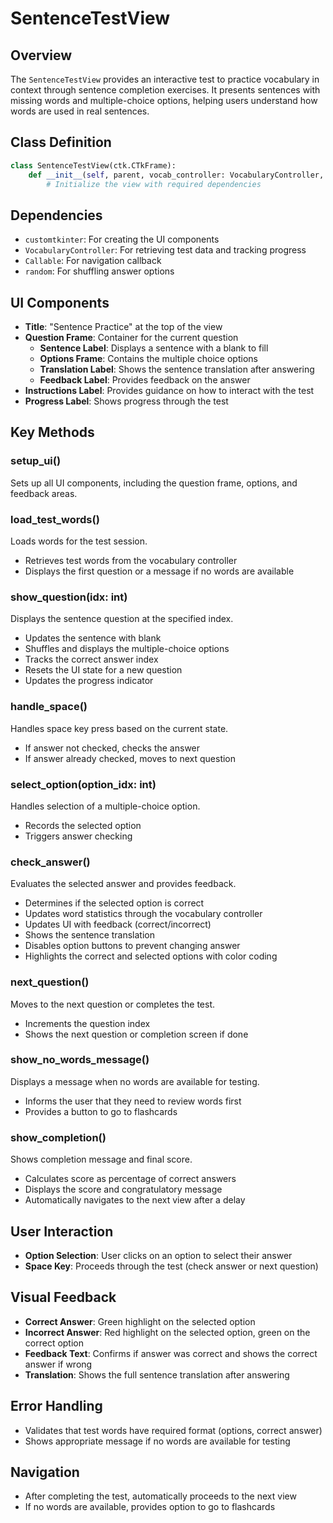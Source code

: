 # SentenceTestView

## Overview
The `SentenceTestView` provides an interactive test to practice vocabulary in context through sentence completion exercises. It presents sentences with missing words and multiple-choice options, helping users understand how words are used in real sentences.

## Class Definition
```python
class SentenceTestView(ctk.CTkFrame):
    def __init__(self, parent, vocab_controller: VocabularyController, on_complete: Callable):
        # Initialize the view with required dependencies
```

## Dependencies
- `customtkinter`: For creating the UI components
- `VocabularyController`: For retrieving test data and tracking progress
- `Callable`: For navigation callback
- `random`: For shuffling answer options

## UI Components
- **Title**: "Sentence Practice" at the top of the view
- **Question Frame**: Container for the current question
  - **Sentence Label**: Displays a sentence with a blank to fill
  - **Options Frame**: Contains the multiple choice options
  - **Translation Label**: Shows the sentence translation after answering
  - **Feedback Label**: Provides feedback on the answer
- **Instructions Label**: Provides guidance on how to interact with the test
- **Progress Label**: Shows progress through the test

## Key Methods

### setup_ui()
Sets up all UI components, including the question frame, options, and feedback areas.

### load_test_words()
Loads words for the test session.
- Retrieves test words from the vocabulary controller
- Displays the first question or a message if no words are available

### show_question(idx: int)
Displays the sentence question at the specified index.
- Updates the sentence with blank
- Shuffles and displays the multiple-choice options
- Tracks the correct answer index
- Resets the UI state for a new question
- Updates the progress indicator

### handle_space()
Handles space key press based on the current state.
- If answer not checked, checks the answer
- If answer already checked, moves to next question

### select_option(option_idx: int)
Handles selection of a multiple-choice option.
- Records the selected option
- Triggers answer checking

### check_answer()
Evaluates the selected answer and provides feedback.
- Determines if the selected option is correct
- Updates word statistics through the vocabulary controller
- Updates UI with feedback (correct/incorrect)
- Shows the sentence translation
- Disables option buttons to prevent changing answer
- Highlights the correct and selected options with color coding

### next_question()
Moves to the next question or completes the test.
- Increments the question index
- Shows the next question or completion screen if done

### show_no_words_message()
Displays a message when no words are available for testing.
- Informs the user that they need to review words first
- Provides a button to go to flashcards

### show_completion()
Shows completion message and final score.
- Calculates score as percentage of correct answers
- Displays the score and congratulatory message
- Automatically navigates to the next view after a delay

## User Interaction
- **Option Selection**: User clicks on an option to select their answer
- **Space Key**: Proceeds through the test (check answer or next question)

## Visual Feedback
- **Correct Answer**: Green highlight on the selected option
- **Incorrect Answer**: Red highlight on the selected option, green on the correct option
- **Feedback Text**: Confirms if answer was correct and shows the correct answer if wrong
- **Translation**: Shows the full sentence translation after answering

## Error Handling
- Validates that test words have required format (options, correct answer)
- Shows appropriate message if no words are available for testing

## Navigation
- After completing the test, automatically proceeds to the next view
- If no words are available, provides option to go to flashcards
